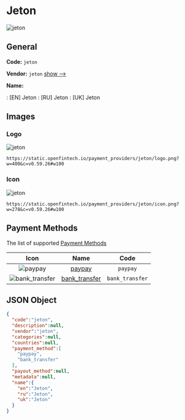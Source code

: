 
# Jeton 
![jeton](https://static.openfintech.io/payment_providers/jeton/logo.png?w=400&c=v0.59.26#w100)  

## General 
 
**Code:** `jeton` 
 
**Vendor:** `jeton` [show -->](/vendors/jeton/) 
 
**Name:** 
 
:	[EN] Jeton 
:	[RU] Jeton 
:	[UK] Jeton 
 

## Images 

### Logo 
 
![jeton](https://static.openfintech.io/payment_providers/jeton/logo.png?w=400&c=v0.59.26#w100)  

```
https://static.openfintech.io/payment_providers/jeton/logo.png?w=400&c=v0.59.26#w100
```  

### Icon 
 
![jeton](https://static.openfintech.io/payment_providers/jeton/icon.png?w=278&c=v0.59.26#w100)  

```
https://static.openfintech.io/payment_providers/jeton/icon.png?w=278&c=v0.59.26#w100
```  

## Payment Methods 
 
The list of supported [Payment Methods](/payment-methods/) 

|Icon|Name|Code| 
|:---:|:---:|:---:| 
|![paypay](https://static.openfintech.io/payment_methods/paypay/icon.png?w=278&c=v0.59.26#w100) |[paypay](/payment-methods/paypay/)|`paypay`| 
|![bank_transfer](https://static.openfintech.io/payment_methods/bank_transfer/icon.svg?w=278&c=v0.59.26#w100) |[bank_transfer](/payment-methods/bank_transfer/)|`bank_transfer`| 
 

## JSON Object 

```json
{
  "code":"jeton",
  "description":null,
  "vendor":"jeton",
  "categories":null,
  "countries":null,
  "payment_method":[
    "paypay",
    "bank_transfer"
  ],
  "payout_method":null,
  "metadata":null,
  "name":{
    "en":"Jeton",
    "ru":"Jeton",
    "uk":"Jeton"
  }
}
```  
